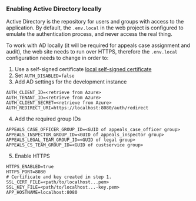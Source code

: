 ### Enabling Active Directory locally

Active Directory is the repository for users and groups with access to the application. By default, the `.env.local` in the web project is configured to emulate the authentication process, and never access the real thing.

To work with AD locally (it will be required for appeals case assignment and audit), the web site needs to run over HTTPS, therefore the `.env.local` configuration needs to change in order to:

1. Use a self-signed certificate [local self-signed certificate](./self-signed-ssl.md)
2. Set `AUTH_DISABLED=false`
3. Add AD settings for the development instance

```
AUTH_CLIENT_ID=<retrieve from Azure>
AUTH_TENANT_ID=<retrieve from Azure>
AUTH_CLIENT_SECRET=<retrieve from Azure>
AUTH_REDIRECT_URI=https://localhost:8080/auth/redirect
```

4. Add the required group IDs

```
APPEALS_CASE_OFFICER_GROUP_ID=<GUID of appeals_case_officer group>
APPEALS_INSPECTOR_GROUP_ID=<GUID of appeals_inspector group>
APPEALS_LEGAL_TEAM_GROUP_ID=<GUID of legal group>
APPEALS_CS_TEAM_GROUP_ID=<GUID of custservice group>
```

5. Enable HTTPS

```
HTTPS_ENABLED=true
HTTPS_PORT=8080
# Certificate and key created in step 1.
SSL_CERT_FILE=<path/to/localhost...pem>
SSL_KEY_FILE=<path/to/localhost...-key.pem>
APP_HOSTNAME=localhost:8080
```
